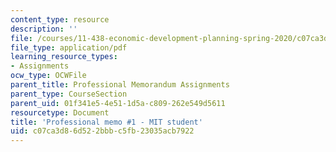```yaml
---
content_type: resource
description: ''
file: /courses/11-438-economic-development-planning-spring-2020/c07ca3d86d522bbbc5fb23035acb7922_MIT11_438s20_memo1_anon.pdf
file_type: application/pdf
learning_resource_types:
- Assignments
ocw_type: OCWFile
parent_title: Professional Memorandum Assignments
parent_type: CourseSection
parent_uid: 01f341e5-4e51-1d5a-c809-262e549d5611
resourcetype: Document
title: 'Professional memo #1 - MIT student'
uid: c07ca3d8-6d52-2bbb-c5fb-23035acb7922
---
```

